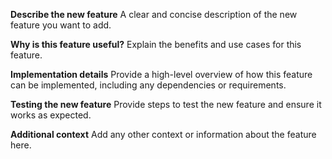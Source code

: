 **Describe the new feature**
A clear and concise description of the new feature you want to add.

**Why is this feature useful?**
Explain the benefits and use cases for this feature.

**Implementation details**
Provide a high-level overview of how this feature can be implemented, including any dependencies or requirements.

**Testing the new feature**
Provide steps to test the new feature and ensure it works as expected.

**Additional context**
Add any other context or information about the feature here.
